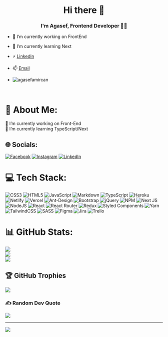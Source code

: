 ##                        <h1 align="center">Hi there 👋</h1>  
### <div align="center">I'm Agasef, Frontend Developer 👨‍💻</div>  
  
- 🔭 I’m currently working on FrontEnd

- 🌱 I’m currently learning Next  

- ⚡️ [Linkedin](https://www.linkedin.com/in/agasefamircan)

- 📫 [Email](mailto:agasefemircanov@gmail.com)

-    <img src="https://camo.githubusercontent.com/86773295478553f3c75b905c2bbb306c7884ddcc5680bbe4ed7ad139bf357081/68747470733a2f2f6b6f6d617265762e636f6d2f67687076632f3f757365726e616d653d736579696461686d61646f7661266c6162656c3d50726f66696c65253230766965777326636f6c6f723d306537356236267374796c653d666c6174" alt="agasefamircan" data-canonical-src="https://komarev.com/ghpvc/?username=agasefamircan&amp;label=Profile%20views&amp;color=0e75b6&amp;style=flat" style="max-width: 100%;"> 

<br/>  

# 💫 About Me:
🔭 I’m currently working on Front-End<br>🌱 I’m currently learning TypeScript/Next<br>


## 🌐 Socials:
[![Facebook](https://img.shields.io/badge/Facebook-%231877F2.svg?logo=Facebook&logoColor=white)](https://facebook.com/agasafamircan) [![Instagram](https://img.shields.io/badge/Instagram-%23E4405F.svg?logo=Instagram&logoColor=white)](https://instagram.com/agasafamircan) [![LinkedIn](https://img.shields.io/badge/LinkedIn-%230077B5.svg?logo=linkedin&logoColor=white)](https://linkedin.com/in/agasefamircan) 

# 💻 Tech Stack:
![CSS3](https://img.shields.io/badge/css3-%231572B6.svg?style=for-the-badge&logo=css3&logoColor=white) ![HTML5](https://img.shields.io/badge/html5-%23E34F26.svg?style=for-the-badge&logo=html5&logoColor=white) ![JavaScript](https://img.shields.io/badge/javascript-%23323330.svg?style=for-the-badge&logo=javascript&logoColor=%23F7DF1E) ![Markdown](https://img.shields.io/badge/markdown-%23000000.svg?style=for-the-badge&logo=markdown&logoColor=white) ![TypeScript](https://img.shields.io/badge/typescript-%23007ACC.svg?style=for-the-badge&logo=typescript&logoColor=white) ![Heroku](https://img.shields.io/badge/heroku-%23430098.svg?style=for-the-badge&logo=heroku&logoColor=white) ![Netlify](https://img.shields.io/badge/netlify-%23000000.svg?style=for-the-badge&logo=netlify&logoColor=#00C7B7) ![Vercel](https://img.shields.io/badge/vercel-%23000000.svg?style=for-the-badge&logo=vercel&logoColor=white) ![Ant-Design](https://img.shields.io/badge/-AntDesign-%230170FE?style=for-the-badge&logo=ant-design&logoColor=white) ![Bootstrap](https://img.shields.io/badge/bootstrap-%23563D7C.svg?style=for-the-badge&logo=bootstrap&logoColor=white) ![jQuery](https://img.shields.io/badge/jquery-%230769AD.svg?style=for-the-badge&logo=jquery&logoColor=white) ![NPM](https://img.shields.io/badge/NPM-%23000000.svg?style=for-the-badge&logo=npm&logoColor=white) ![Next JS](https://img.shields.io/badge/Next-black?style=for-the-badge&logo=next.js&logoColor=white) ![NodeJS](https://img.shields.io/badge/node.js-6DA55F?style=for-the-badge&logo=node.js&logoColor=white) ![React](https://img.shields.io/badge/react-%2320232a.svg?style=for-the-badge&logo=react&logoColor=%2361DAFB) ![React Router](https://img.shields.io/badge/React_Router-CA4245?style=for-the-badge&logo=react-router&logoColor=white) ![Redux](https://img.shields.io/badge/redux-%23593d88.svg?style=for-the-badge&logo=redux&logoColor=white) ![Styled Components](https://img.shields.io/badge/styled--components-DB7093?style=for-the-badge&logo=styled-components&logoColor=white) ![Yarn](https://img.shields.io/badge/yarn-%232C8EBB.svg?style=for-the-badge&logo=yarn&logoColor=white) ![TailwindCSS](https://img.shields.io/badge/tailwindcss-%2338B2AC.svg?style=for-the-badge&logo=tailwind-css&logoColor=white) ![SASS](https://img.shields.io/badge/SASS-hotpink.svg?style=for-the-badge&logo=SASS&logoColor=white) 	![Figma](https://img.shields.io/badge/figma-%23F24E1E.svg?style=for-the-badge&logo=figma&logoColor=white) ![Jira](https://img.shields.io/badge/jira-%230A0FFF.svg?style=for-the-badge&logo=jira&logoColor=white) ![Trello](https://img.shields.io/badge/Trello-%23026AA7.svg?style=for-the-badge&logo=Trello&logoColor=white)
# 📊 GitHub Stats:
![](https://github-readme-stats.vercel.app/api?username=agasefamircan&theme=dark&hide_border=false&include_all_commits=true&count_private=true)<br/>
![](https://github-readme-streak-stats.herokuapp.com/?user=agasefamircan&theme=dark&hide_border=false)<br/>
![](https://github-readme-stats.vercel.app/api/top-langs/?username=agasefamircan&theme=dark&hide_border=false&include_all_commits=true&count_private=true&layout=compact)

## 🏆 GitHub Trophies
![](https://github-profile-trophy.vercel.app/?username=agasefamircan&theme=nord&no-frame=false&no-bg=false&margin-w=4)

### ✍️ Random Dev Quote
![](https://quotes-github-readme.vercel.app/api?type=horizontal&theme=dark)

---
[![](https://visitcount.itsvg.in/api?id=agasefamircan&icon=5&color=0)](https://visitcount.itsvg.in)

<!-- Proudly created with GPRM ( https://gprm.itsvg.in ) -->
